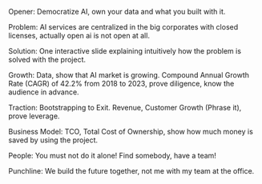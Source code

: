 Opener: Democratize AI, own your data and what you built with it.

Problem: AI services are centralized in the big corporates with closed licenses, actually open ai is not open at all.

Solution: One interactive slide explaining intuitively how the problem is solved with the project.

Growth: Data, show that AI market is growing. Compound Annual Growth Rate (CAGR) of 42.2% from 2018 to 2023, prove diligence, know the audience in advance.

Traction: Bootstrapping to Exit. Revenue, Customer Growth (Phrase it), prove leverage.

Business Model: TCO, Total Cost of Ownership, show how much money is saved by using the project.

People: You must not do it alone! Find somebody, have a team!

Punchline: We build the future together, not me with my team at the office.





